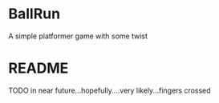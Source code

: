 BallRun
=======

A simple platformer game with some twist

README
=======
TODO in near future...hopefully....very likely...fingers crossed
